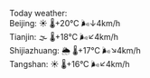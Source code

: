 Today weather:  
Beijing: ☀️   🌡️+20°C 🌬️↓4km/h  
Tianjin: 🌫  🌡️+18°C 🌬️↙4km/h  
Shijiazhuang: 🌦   🌡️+17°C 🌬️↘4km/h  
Tangshan: ☀️   🌡️+16°C 🌬️↙4km/h  
